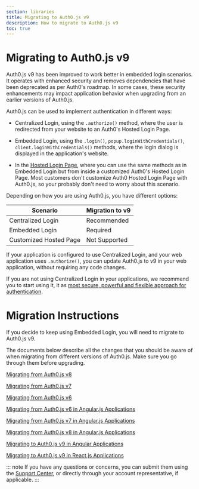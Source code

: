 ```yaml
---
section: libraries
title: Migrating to Auth0.js v9
description: How to migrate to Auth0.js v9
toc: true
---
```

# Migrating to Auth0.js v9

Auth0.js v9 has been improved to work better in embedded login scenarios. It operates with enhanced security and removes dependencies that have been deprecated as per Auth0's roadmap. In some cases, these security enhancements may impact application behavior when upgrading from an earlier versions of Auth0.js. 

Auth0.js can be used to implement authentication in different ways:

- Centralized Login, using the `.authorize()` method, where the user is redirected from your website to an Auth0's Hosted Login Page.

- Embedded Login, using the `.login()`, `popup.loginWithCredentials()`, `client.loginWithCredentials()` methods, where the login dialog is displayed in the application's website.

- In the [Hosted Login Page](/hosted-pages/login), where you can use the same methods as in Embedded Login but from inside a customized Auth0's Hosted Login Page. Most customers don't customize Auth0 Hosted Login Page with Auth0.js, so your probably don't need to worry about this scenario.

Depending on how you are using Auth0.js, you have different options:

| Scenario | Migration to v9 | 
| --- | --- | 
| Centralized Login | Recommended |
| Embedded Login | Required |
| Customized Hosted Page | Not Supported |

If your application is configured to use Centralized Login, and your web application uses `.authorize()`, you can update Auth0.js to v9 in your web application, without requiring any code changes.

If you are not using Centralized Login in your applications, we recommend you to start using it, it as [most secure, powerful and flexible approach for authentication](/guides/login/centralized-vs-embedded). 

# Migration Instructions

If you decide to keep using Embedded Login, you will need to migrate to Auth0.js v9. 

The documents below describe all the changes that you should be aware of when migrating from different versions of Auth0.js. Make sure you go through them before upgrading.

[Migrating from Auth0.js v8](/libraries/auth0js/v9/migration-v8-v9)

[Migrating from Auth0.js v7](/libraries/auth0js/v9/migration-v7-v9)

[Migrating from Auth0.js v6](/libraries/auth0js/v9/migration-v6-v9)

[Migrating from Auth0.js v6 in Angular.js Applications](/libraries/auth0js/v9/migration-angularjs-v7)

[Migrating from Auth0.js v7 in Angular.js Applications](/libraries/auth0js/v9/migration-angularjs-v7)

[Migrating from Auth0.js v8 in Angular.js Applications](/libraries/auth0js/v9/migration-angularjs-v8)

[Migrating to Auth0.js v9 in Angular Applications](/libraries/auth0js/v9/migration-angular)

[Migrating to Auth0.js v9 in React.js Applications](/libraries/auth0js/v9/migration-react)


::: note
If you have any questions or concerns, you can submit them using the [Support Center](${env.DOMAIN_URL_SUPPORT}), or directly through your account representative, if applicable. 
:::

